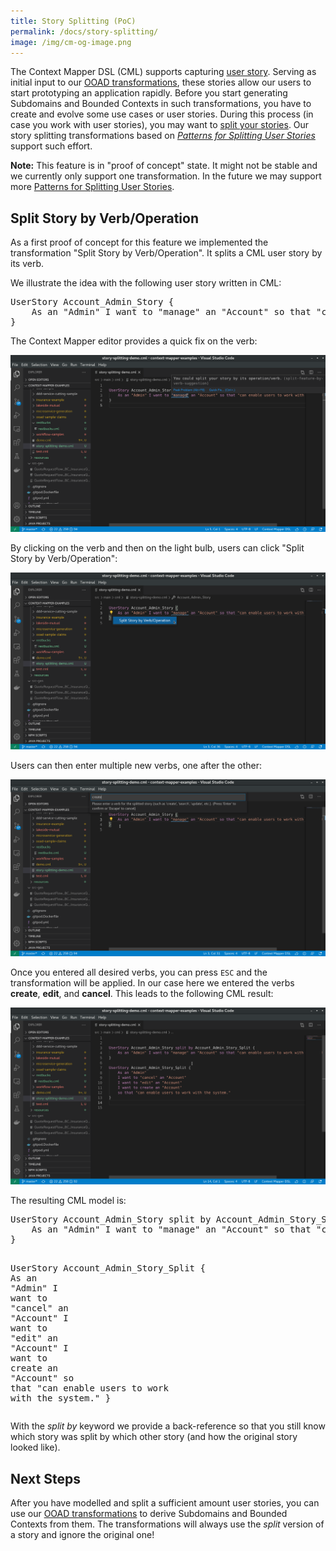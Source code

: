 ```yaml
---
title: Story Splitting (PoC)
permalink: /docs/story-splitting/
image: /img/cm-og-image.png
---
```


The Context Mapper DSL (CML) supports capturing [user story](/docs/user-requirements/#user-story). Serving as initial input to our [OOAD transformations](/docs/rapid-ooad/), these stories allow our users to start prototyping an application rapidly. Before you start generating Subdomains and Bounded Contexts in such transformations, you have to create and evolve some use cases or user stories. During this process (in case you work with user stories), you may want to [split your stories](https://www.humanizingwork.com/the-humanizing-work-guide-to-splitting-user-stories/). Our story splitting transformations based on [_Patterns for Splitting User Stories_](https://agileforall.com/patterns-for-splitting-user-stories/) support such effort.

<div class="alert alert-custom">
<strong>Note:</strong> This feature is in "proof of concept" state. It might not be stable and we currently only support one transformation. In the future we may support more <a href="https://agileforall.com/patterns-for-splitting-user-stories/" target="_blank">Patterns for Splitting User Stories</a>.
</div>

## Split Story by Verb/Operation
As a first proof of concept for this feature we implemented the transformation "Split Story by Verb/Operation". It splits a CML user story by its verb.

We illustrate the idea with the following user story written in CML:

<div class="highlight"><pre><span></span><span class="k">UserStory</span> Account_Admin_Story {
    <span class="k">As</span> <span class="k">an</span> <span class="s">&quot;Admin&quot;</span> <span class="k">I</span> <span class="k">want</span> <span class="k">to</span> <span class="s">&quot;manage&quot;</span> <span class="k">an</span> <span class="s">&quot;Account&quot;</span> <span class="k">so</span> <span class="k">that</span> <span class="s">&quot;can enable users to work with the system.&quot;</span>
}
</pre></div>

The Context Mapper editor provides a quick fix on the verb:

<a href="/img/story-splitting-example-1.png">![Story Splitting in VS Code - Example (1)](/img/story-splitting-example-1.png)</a>

By clicking on the verb and then on the light bulb, users can click "Split Story by Verb/Operation":

<a href="/img/story-splitting-example-2.png">![Story Splitting in VS Code - Example (2)](/img/story-splitting-example-2.png)</a>

Users can then enter multiple new verbs, one after the other:

<a href="/img/story-splitting-example-3.png">![Story Splitting in VS Code - Example (3)](/img/story-splitting-example-3.png)</a>

Once you entered all desired verbs, you can press `ESC` and the transformation will be applied. In our case here we entered the verbs **create**, **edit**, and **cancel**. This leads to the following CML result:

<a href="/img/story-splitting-example-4.png">![Story Splitting in VS Code - Example (4)](/img/story-splitting-example-4.png)</a>

The resulting CML model is:

<div class="highlight"><pre><span></span><span class="k">UserStory</span> Account_Admin_Story <span class="k">split</span> <span class="k">by</span> Account_Admin_Story_Split {
	<span class="k">As</span> <span class="k">an</span> <span class="s">&quot;Admin&quot;</span> <span class="k">I</span> <span class="k">want</span> <span class="k">to</span> <span class="s">&quot;manage&quot;</span> <span class="k">an</span> <span class="s">&quot;Account&quot;</span> <span class="k">so</span> <span class="k">that</span> <span class="s">&quot;can enable users to work with the system.&quot;</span>
}

<span class="k">UserStory</span> Account_Admin_Story_Split {
	<span class="k">As</span> <span class="k">an</span> <span class="s">&quot;Admin&quot;</span>
	<span class="k">I</span> <span class="k">want</span> <span class="k">to</span> <span class="s">&quot;cancel&quot;</span> <span class="k">an</span> <span class="s">&quot;Account&quot;</span>
	<span class="k">I</span> <span class="k">want</span> <span class="k">to</span> <span class="s">&quot;edit&quot;</span> <span class="k">an</span> <span class="s">&quot;Account&quot;</span>
	<span class="k">I</span> <span class="k">want</span> <span class="k">to</span> <span class="k">create</span> <span class="k">an</span> <span class="s">&quot;Account&quot;</span>
	<span class="k">so</span> <span class="k">that</span> <span class="s">&quot;can enable users to work with the system.&quot;</span>
}
</pre></div>

With the _split by_ keyword we provide a back-reference so that you still know which story was split by which other story (and how the original story looked like).

<!-- @SK: are the various preconditions documented? can't split a story that has already been split etc. (from user test [FB]) -->

## Next Steps
After you have modelled and split a sufficient amount user stories, you can use our [OOAD transformations](/docs/rapid-ooad/) to derive Subdomains and Bounded Contexts from them. The transformations will always use the _split_ version of a story and ignore the original one! <!-- @SK why is that, doesn't this depend on the story that I select? -->
